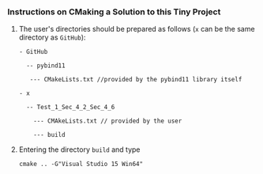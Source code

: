 ### Instructions on CMaking a Solution to this Tiny Project

1. The user's directories should be prepared as follows (```x``` can be the same directory as ```GitHub```):

    ```
    - GitHub
    
      -- pybind11
    
       --- CMakeLists.txt //provided by the pybind11 library itself
    
    - x
    
      -- Test_1_Sec_4_2_Sec_4_6
    
        --- CMAkeLists.txt // provided by the user
    
        --- build
    ```

1. Entering the directory ```build``` and type

    ```
    cmake .. -G"Visual Studio 15 Win64"
    ```